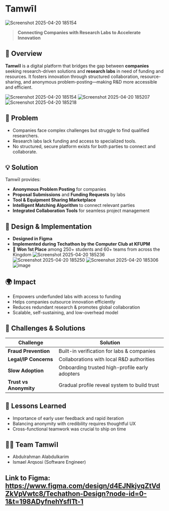 # Tamwīl
![Screenshot 2025-04-20 185154](https://github.com/user-attachments/assets/bc52311b-bde8-4be9-a2c2-6eb780c6efb2)

> **Connecting Companies with Research Labs to Accelerate Innovation**

## 🚀 Overview  
**Tamwīl** is a digital platform that bridges the gap between **companies** seeking research-driven solutions and **research labs** in need of funding and resources. It fosters innovation through structured collaboration, resource-sharing, and anonymous problem-posting—making R&D more accessible and efficient.

![Screenshot 2025-04-20 185154](https://github.com/user-attachments/assets/0bad6b5d-37d4-42ed-a519-d8d45acb85a9)
![Screenshot 2025-04-20 185207](https://github.com/user-attachments/assets/42991c4d-541e-446c-8181-015ccbeee7b2)
![Screenshot 2025-04-20 185218](https://github.com/user-attachments/assets/35141260-e3fb-49bf-a1f9-72fedf5183ea)



## 🧠 Problem  
- Companies face complex challenges but struggle to find qualified researchers.  
- Research labs lack funding and access to specialized tools.  
- No structured, secure platform exists for both parties to connect and collaborate.

## 💡 Solution  
Tamwīl provides:
- **Anonymous Problem Posting** for companies  
- **Proposal Submissions** and **Funding Requests** by labs  
- **Tool & Equipment Sharing Marketplace**  
- **Intelligent Matching Algorithm** to connect relevant parties  
- **Integrated Collaboration Tools** for seamless project management  

## 🎨 Design & Implementation  
- **Designed in Figma**  
- **Implemented during Techathon by the Computer Club at KFUPM**  
- 🥇 **Won 1st Place** among 250+ students and 60+ teams from across the Kingdom
![Screenshot 2025-04-20 185236](https://github.com/user-attachments/assets/28b865da-2285-4b77-9ef6-27c59a8fd2a1)
![Screenshot 2025-04-20 185250](https://github.com/user-attachments/assets/269cc1d4-c32f-41f6-8ae3-18110457c1fa)
![Screenshot 2025-04-20 185306](https://github.com/user-attachments/assets/42ce7c10-a5a2-4408-9bfd-2d1a840c58b9)
![image](https://github.com/user-attachments/assets/d2ccf9dc-ce5a-4911-9bc5-bd8fb76266c4)


## 🌍 Impact  
- Empowers underfunded labs with access to funding  
- Helps companies outsource innovation efficiently  
- Reduces redundant research & promotes global collaboration  
- Scalable, self-sustaining, and low-overhead model

## 🧩 Challenges & Solutions  
| Challenge | Solution |
|----------|----------|
| **Fraud Prevention** | Built-in verification for labs & companies |
| **Legal/IP Concerns** | Collaborations with local R&D authorities |
| **Slow Adoption** | Onboarding trusted high-profile early adopters |
| **Trust vs Anonymity** | Gradual profile reveal system to build trust |

## 🧪 Lessons Learned  
- Importance of early user feedback and rapid iteration  
- Balancing anonymity with credibility requires thoughtful UX  
- Cross-functional teamwork was crucial to ship on time

## 👨‍💻 Team Tamwīl  
- Abdulrahman Alabdulkarim  
- Ismael Arqsosi (Software Engineer)

## Link to Figma: https://www.figma.com/design/d4EJNkjvqZtVdZkVpVwtc8/Techathon-Design?node-id=0-1&t=198ADyfnehYsfITt-1
